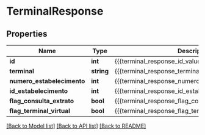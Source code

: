 # TerminalResponse

## Properties
Name | Type | Description | Notes
------------ | ------------- | ------------- | -------------
**id** | **int** | {{{terminal_response_id_value}}} | [optional] 
**terminal** | **string** | {{{terminal_response_terminal_value}}} | [optional] 
**numero_estabelecimento** | **int** | {{{terminal_response_numero_estabelecimento_value}}} | [optional] 
**id_estabelecimento** | **int** | {{{terminal_response_id_estabelecimento_value}}} | [optional] 
**flag_consulta_extrato** | **bool** | {{{terminal_response_flag_consulta_extrato_value}}} | [optional] 
**flag_terminal_virtual** | **bool** | {{{terminal_response_flag_terminal_virtual_value}}} | [optional] 

[[Back to Model list]](../README.md#documentation-for-models) [[Back to API list]](../README.md#documentation-for-api-endpoints) [[Back to README]](../README.md)


